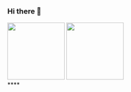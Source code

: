 ### Hi there 👋

<div>
  <img height="130em" src="https://github-readme-stats.vercel.app/api?username=luiz1807&count_private=true&show_icons=true&theme=nightowl">
  <img height="130em" src="https://github-readme-stats.vercel.app/api/top-langs/?username=luiz1807&langs_count=8&hide_progress=true&theme=nightowl">
</div>****

<!--
**Luiz1807/luiz1807** is a ✨ _special_ ✨ repository because its `README.md` (this file) appears on your GitHub profile.

Here are some ideas to get you started:

- 🔭 I’m currently working on ...
- 🌱 I’m currently learning ...
- 👯 I’m looking to collaborate on ...
- 🤔 I’m looking for help with ...
- 💬 Ask me about ...
- 📫 How to reach me: ...
- 😄 Pronouns: ...
- ⚡ Fun fact: ...
-->
